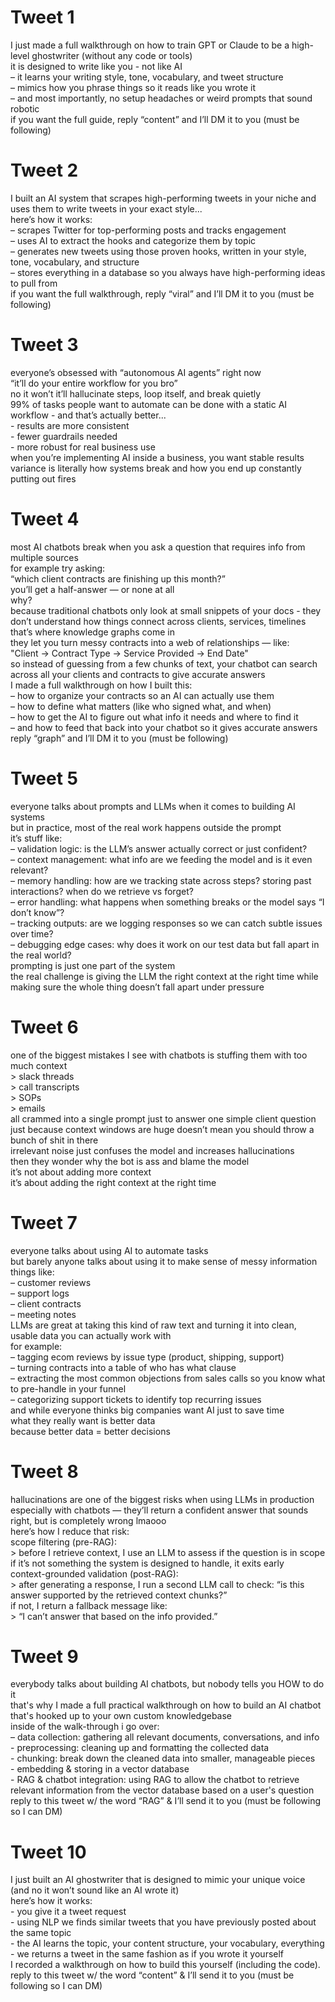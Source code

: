 # Tweet 1 

I just made a full walkthrough on how to train GPT or Claude to be a high-level ghostwriter (without any code or tools)  
it is designed to write like you \- not like AI  
– it learns your writing style, tone, vocabulary, and tweet structure  
– mimics how you phrase things so it reads like you wrote it  
– and most importantly, no setup headaches or weird prompts that sound robotic  
if you want the full guide, reply “content” and I’ll DM it to you (must be following)

# Tweet 2 

I built an AI system that scrapes high-performing tweets in your niche and uses them to write tweets in your exact style...  
here’s how it works:  
– scrapes Twitter for top-performing posts and tracks engagement  
– uses AI to extract the hooks and categorize them by topic  
– generates new tweets using those proven hooks, written in your style, tone, vocabulary, and structure  
– stores everything in a database so you always have high-performing ideas to pull from  
if you want the full walkthrough, reply “viral” and I’ll DM it to you (must be following)

# Tweet 3 

everyone’s obsessed with “autonomous AI agents” right now  
“it’ll do your entire workflow for you bro”  
no it won’t it’ll hallucinate steps, loop itself, and break quietly  
99% of tasks people want to automate can be done with a static AI workflow \- and that’s actually better...  
\- results are more consistent  
\- fewer guardrails needed  
\- more robust for real business use  
when you’re implementing AI inside a business, you want stable results  
variance is literally how systems break and how you end up constantly putting out fires

# Tweet 4 

most AI chatbots break when you ask a question that requires info from multiple sources  
for example try asking:  
“which client contracts are finishing up this month?”  
you’ll get a half-answer — or none at all  
why?  
because traditional chatbots only look at small snippets of your docs \- they don’t understand how things connect across clients, services, timelines  
that’s where knowledge graphs come in  
they let you turn messy contracts into a web of relationships — like:  
"Client → Contract Type → Service Provided → End Date"  
so instead of guessing from a few chunks of text, your chatbot can search across all your clients and contracts to give accurate answers  
I made a full walkthrough on how I built this:  
– how to organize your contracts so an AI can actually use them  
– how to define what matters (like who signed what, and when)  
– how to get the AI to figure out what info it needs and where to find it  
– and how to feed that back into your chatbot so it gives accurate answers  
reply “graph” and I’ll DM it to you (must be following)

# Tweet 5 

everyone talks about prompts and LLMs when it comes to building AI systems  
but in practice, most of the real work happens outside the prompt  
it’s stuff like:  
– validation logic: is the LLM’s answer actually correct or just confident?  
– context management: what info are we feeding the model and is it even relevant?  
– memory handling: how are we tracking state across steps? storing past interactions? when do we retrieve vs forget?  
– error handling: what happens when something breaks or the model says “I don’t know”?  
– tracking outputs: are we logging responses so we can catch subtle issues over time?  
– debugging edge cases: why does it work on our test data but fall apart in the real world?  
prompting is just one part of the system  
the real challenge is giving the LLM the right context at the right time while making sure the whole thing doesn’t fall apart under pressure

# Tweet 6 

one of the biggest mistakes I see with chatbots is stuffing them with too much context  
\> slack threads  
\> call transcripts  
\> SOPs  
\> emails  
all crammed into a single prompt just to answer one simple client question  
just because context windows are huge doesn’t mean you should throw a bunch of shit in there  
irrelevant noise just confuses the model and increases hallucinations  
then they wonder why the bot is ass and blame the model  
it’s not about adding more context  
it’s about adding the right context at the right time

# Tweet 7 

everyone talks about using AI to automate tasks  
but barely anyone talks about using it to make sense of messy information  
things like:  
– customer reviews  
– support logs  
– client contracts  
– meeting notes  
LLMs are great at taking this kind of raw text and turning it into clean, usable data you can actually work with  
for example:  
– tagging ecom reviews by issue type (product, shipping, support)  
– turning contracts into a table of who has what clause  
– extracting the most common objections from sales calls so you know what to pre-handle in your funnel  
– categorizing support tickets to identify top recurring issues  
and while everyone thinks big companies want AI just to save time  
what they really want is better data  
because better data \= better decisions

# Tweet 8 

hallucinations are one of the biggest risks when using LLMs in production  
especially with chatbots — they’ll return a confident answer that sounds right, but is completely wrong lmaooo  
here’s how I reduce that risk:  
scope filtering (pre-RAG):  
\> before I retrieve context, I use an LLM to assess if the question is in scope if it’s not something the system is designed to handle, it exits early  
context-grounded validation (post-RAG):   
\> after generating a response, I run a second LLM call to check: “is this answer supported by the retrieved context chunks?”  
if not, I return a fallback message like:  
\> “I can’t answer that based on the info provided.”

# Tweet 9 

everybody talks about building AI chatbots, but nobody tells you HOW to do it  
that's why I made a full practical walkthrough on how to build an AI chatbot that's hooked up to your own custom knowledgebase  
inside of the walk-through i go over:  
– data collection: gathering all relevant documents, conversations, and info  
\- preprocessing: cleaning up and formatting the collected data  
\- chunking: break down the cleaned data into smaller, manageable pieces  
\- embedding & storing in a vector database  
\- RAG & chatbot integration: using RAG to allow the chatbot to retrieve relevant information from the vector database based on a user's question  
reply to this tweet w/ the word “RAG” & I’ll send it to you (must be following so I can DM)

# Tweet 10 

I just built an AI ghostwriter that is designed to mimic your unique voice (and no it won’t sound like an AI wrote it)  
here’s how it works:  
\- you give it a tweet request  
\- using NLP we finds similar tweets that you have previously posted about the same topic   
\- the AI learns the topic, your content structure, your vocabulary, everything   
\- we returns a tweet in the same fashion as if you wrote it yourself  
I recorded a walkthrough on how to build this yourself (including the code).  
reply to this tweet w/ the word “content” & I’ll send it to you (must be following so I can DM)  
